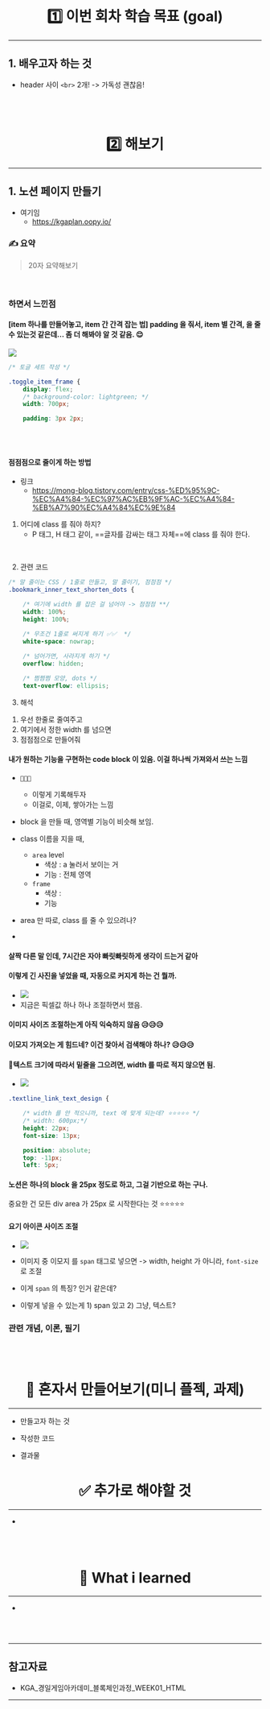 
# <center> <b> 1️⃣ 이번 회차 학습 목표 (goal) </b> </center>
--- 

## 1. 배우고자 하는 것 


- header 사이 `<br>` 2개! -> 가독성 괜찮음!

<br>
<br>


<script async src="https://pagead2.googlesyndication.com/pagead/js/adsbygoogle.js?client=ca-pub-6995655056361596"
     crossorigin="anonymous"></script>
<ins class="adsbygoogle"
     style="display:block"
     data-ad-format="fluid"
     data-ad-layout-key="-fb+5w+4e-db+86"
     data-ad-client="ca-pub-6995655056361596"
     data-ad-slot="8096424356"></ins>
<script>
     (adsbygoogle = window.adsbygoogle || []).push({});
</script>



# <center> <b> 2️⃣ 해보기  </b> </center>  
--- 


## 1. 노션 페이지 만들기 


- 여기임
	- https://kgaplan.oopy.io/




### ✍ 요약 

> 20자 요약해보기 




<br>


###  하면서 느낀점 


#### [item 하나를 만들어놓고, item 간 간격 잡는 법] padding 을 줘서, item 별 간격, 을 줄 수 있는것 같은데... 좀 더 해봐야 알 것 같음. 😌

![](https://i.imgur.com/NMdnfio.png)


``` css
/* 토글 세트 작성 */

.toggle_item_frame {
    display: flex;
    /* background-color: lightgreen; */
    width: 700px;

    padding: 3px 2px;
```



<br>
<br>



#### 점점점으로 줄이게 하는 방법 

- 링크 
	- https://mong-blog.tistory.com/entry/css-%ED%95%9C-%EC%A4%84-%EC%97%AC%EB%9F%AC-%EC%A4%84-%EB%A7%90%EC%A4%84%EC%9E%84

1. 어디에 class 를 줘야 하지? 
	- P 태그, H 태그 같이, ==글자를 감싸는 태그 자체==에 class 를 줘야 한다. 

<br>

2. 관련 코드 
``` css
/* 말 줄이는 CSS / 1줄로 만들고, 말 줄이기, 점점점 */
.bookmark_inner_text_shorten_dots {

	/* 여기에 width 를 잡은 걸 넘어야 -> 점점점 **/
    width: 100%;
    height: 100%;

    /* 무조건 1줄로 써지게 하기 ✅✅  */
    white-space: nowrap;
    
    /* 넘어가면, 사라지게 하기 */
    overflow: hidden;

	/* 쩜쩜쩜 모양, dots */
    text-overflow: ellipsis;

```

3. 해석 
1) 우선 한줄로 줄여주고 
2) 여기에서 정한 width 를 넘으면 
3) 점점점으로 만들어줘



#### 내가 원하는 기능을 구현하는 code block 이 있음. 이걸 하나씩 가져와서 쓰는 느낌 

- `🧱🧱🧱`
	- 이렇게 기록해두자 
	- 이걸로, 이제, 쌓아가는 느낌

- block 을 만들 때, 영역별 기능이 비슷해 보임. 


- class 이름을 지을 때,
	- `area` level 
		- 색상 : a 눌러서 보이는 거 
		- 기능 : 전체 영역 
	- `frame`
		- 색상 : 
		- 기능 

- area 만 따로, class 를 줄 수 있으려나? 
- 


#### 살짝 다른 말 인데, 7시간은 자야 빠릿빠릿하게 생각이 드는거 같아 

#### 이렇게 긴 사진을 넣었을 때, 자동으로 커지게 하는 건 뭘까. 

- ![](https://i.imgur.com/01gyYKI.png)
- 지금은 픽셀값 하나 하나 조절하면서 했음.




#### 이미지 사이즈 조절하는게 아직 익숙하지 않음 😥😥😥

#### 이모지 가져오는 게 힘드네? 이건 찾아서 검색해야 하나? 😥😥😥 

#### 🤟텍스트 크기에 따라서 밑줄을 그으려면, width 를 따로 적지 않으면 됨. 

- ![](https://i.imgur.com/tKMrGyU.png)

``` css
.textline_link_text_design {

    /* width 를 안 적으니까, text 에 맞게 되는데? ⭐⭐⭐⭐⭐ */
    /* width: 600px;*/
    height: 22px;
    font-size: 13px;

    position: absolute;
    top: -11px;
    left: 5px;
```


#### 노션은 하나의 block 을 25px 정도로 하고, 그걸 기반으로 하는 구나. 

중요한 건 모든 div area 가 25px 로 시작한다는 것 ⭐⭐⭐⭐⭐ 





#### 요기 아이콘 사이즈 조절 

- ![](https://i.imgur.com/yduyJsG.png)

- 이미지 중 이모지 를 `span` 태그로 넣으면 -> width, height 가 아니라, `font-size` 로 조절 
- 이게 `span` 의 특징? 인거 같은데? 

- 이렇게 넣을 수 있는게 1) span 있고 2) 그냥, 텍스트? 


### 관련 개념, 이론, 필기 




<br>
<br>


# <center> <b> 🤯 혼자서 만들어보기(미니 플젝, 과제)</b> </center> 
--- 

- 만들고자 하는 것 


- 작성한 코드 


- 결과물 






# <center> <b> ✅ 추가로 해야할 것  </b> </center> 
--- 

- 

<br>
<br>

# <center> <b> 🤟 What i learned </b> </center>  
--- 

- 


 <br>
 <br>
 
<script async src="https://pagead2.googlesyndication.com/pagead/js/adsbygoogle.js?client=ca-pub-6995655056361596"
     crossorigin="anonymous"></script>
<ins class="adsbygoogle"
     style="display:block"
     data-ad-format="fluid"
     data-ad-layout-key="-fb+5w+4e-db+86"
     data-ad-client="ca-pub-6995655056361596"
     data-ad-slot="8096424356"></ins>
<script>
     (adsbygoogle = window.adsbygoogle || []).push({});
</script>
--- 
## 참고자료 
- KGA_경일게임아카데미_블록체인과정_WEEK01_HTML
--- 
